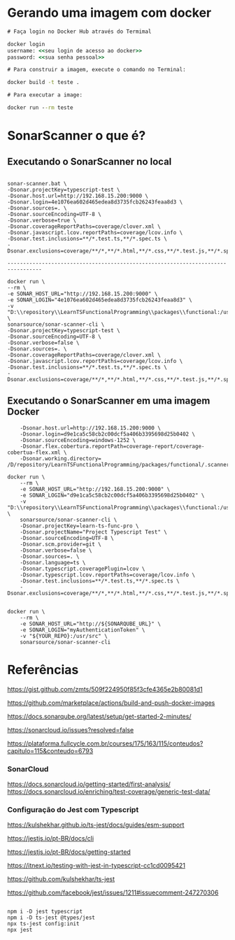 # Gerando uma imagem com docker

```cmd
# Faça login no Docker Hub através do Termimal

docker login
username: <<seu login de acesso ao docker>>
password: <<sua senha pessoal>>

# Para construir a imagem, execute o comando no Terminal:

docker build -t teste .

# Para executar a image:

docker run --rm teste

```

# SonarScanner o que é?

## Executando o SonarScanner no local

```docker

sonar-scanner.bat \
-Dsonar.projectKey=typescript-test \
-Dsonar.host.url=http://192.168.15.200:9000 \
-Dsonar.login=4e1076ea602d465edea8d3735fcb26243feaa8d3 \
-Dsonar.sources=. \
-Dsonar.sourceEncoding=UTF-8 \
-Dsonar.verbose=true \
-Dsonar.coverageReportPaths=coverage/clover.xml \
-Dsonar.javascript.lcov.reportPaths=coverage/lcov.info \
-Dsonar.test.inclusions=**/*.test.ts,**/*.spec.ts \
-Dsonar.exclusions=coverage/**/*,**/*.html,**/*.css,**/*.test.js,**/*.spec.js,.js

---------------------------------------------------------------------------------

docker run \
--rm \
-e SONAR_HOST_URL="http://192.168.15.200:9000" \
-e SONAR_LOGIN="4e1076ea602d465edea8d3735fcb26243feaa8d3" \
-v "D:\\repository\\LearnTSFunctionalProgramming\\packages\\functional:/usr/src" \
sonarsource/sonar-scanner-cli \
-Dsonar.projectKey=typescript-test \
-Dsonar.sourceEncoding=UTF-8 \
-Dsonar.verbose=false \
-Dsonar.sources=. \
-Dsonar.coverageReportPaths=coverage/clover.xml \
-Dsonar.javascript.lcov.reportPaths=coverage/lcov.info \
-Dsonar.test.inclusions=**/*.test.ts,**/*.spec.ts \
-Dsonar.exclusions=coverage/**/*,**/*.html,**/*.css,**/*.test.js,**/*.spec.js,.js

```

## Executando o SonarScanner em uma imagem Docker
```docker
    -Dsonar.host.url=http://192.168.15.200:9000 \
    -Dsonar.login=d9e1ca5c58cb2c00dcf5a406b3395698d25b0402 \
    -Dsonar.sourceEncoding=windows-1252 \
    -Dsonar.flex.cobertura.reportPath=coverage-report/coverage-cobertua-flex.xml \
    -Dsonar.working.directory= /D/repository/LearnTSFunctionalProgramming/packages/functional/.scannerwork

docker run \
    --rm \
    -e SONAR_HOST_URL="http://192.168.15.200:9000" \
    -e SONAR_LOGIN="d9e1ca5c58cb2c00dcf5a406b3395698d25b0402" \
    -v "D:\\repository\\LearnTSFunctionalProgramming\\packages\\functional:/usr/src" \
    sonarsource/sonar-scanner-cli \
    -Dsonar.projectKey=learn-ts-func-pro \
    -Dsonar.projectName="Project Typescript Test" \
    -Dsonar.sourceEncoding=UTF-8 \
    -Dsonar.scm.provider=git \
    -Dsonar.verbose=false \
    -Dsonar.sources=. \
    -Dsonar.language=ts \
    -Dsonar.typescript.coveragePlugin=lcov \
    -Dsonar.typescript.lcov.reportPaths=coverage/lcov.info \
    -Dsonar.test.inclusions=**/*.test.ts,**/*.spec.ts \
    -Dsonar.exclusions=coverage/**/*,**/*.html,**/*.css,**/*.test.js,**/*.spec.js,.js


docker run \
    --rm \
    -e SONAR_HOST_URL="http://${SONARQUBE_URL}" \
    -e SONAR_LOGIN="myAuthenticationToken" \
    -v "${YOUR_REPO}:/usr/src" \
    sonarsource/sonar-scanner-cli

```

# Referências

https://gist.github.com/zmts/509f224950f85f3cfe4365e2b80081d1


https://github.com/marketplace/actions/build-and-push-docker-images

https://docs.sonarqube.org/latest/setup/get-started-2-minutes/

https://sonarcloud.io/issues?resolved=false

https://plataforma.fullcycle.com.br/courses/175/163/115/conteudos?capitulo=115&conteudo=6793

### SonarCloud

https://docs.sonarcloud.io/getting-started/first-analysis/
https://docs.sonarcloud.io/enriching/test-coverage/generic-test-data/


### Configuração do Jest com Typescript

https://kulshekhar.github.io/ts-jest/docs/guides/esm-support

https://jestjs.io/pt-BR/docs/cli

https://jestjs.io/pt-BR/docs/getting-started

https://itnext.io/testing-with-jest-in-typescript-cc1cd0095421

https://github.com/kulshekhar/ts-jest

https://github.com/facebook/jest/issues/1211#issuecomment-247270306


```npm

npm i -D jest typescript
npm i -D ts-jest @types/jest
npx ts-jest config:init
npx jest

```